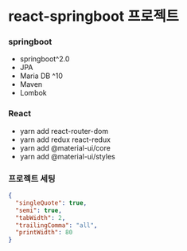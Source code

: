 # react-springboot 프로젝트

### springboot

- springboot^2.0
- JPA
- Maria DB ^10
- Maven
- Lombok

### React

- yarn add react-router-dom
- yarn add redux react-redux
- yarn add @material-ui/core
- yarn add @material-ui/styles

### 프로젝트 세팅

```json
{
  "singleQuote": true,
  "semi": true,
  "tabWidth": 2,
  "trailingComma": "all",
  "printWidth": 80
}
```
